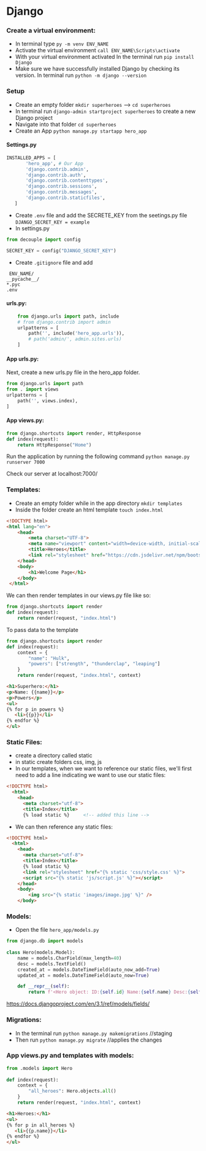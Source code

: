 # Django

### Create a virtual environment:
* In terminal type `py -m venv ENV_NAME`
* Activate the virtual environment `call ENV_NAME\Scripts\activate`
* With your virtual environment activated In the terminal run `pip install Django`   
* Make sure we have successfully installed Django by checking its version. In terminal run `python -m django --version`

### Setup
* Create an empty folder `mkdir superheroes` -->  `cd superheroes`
* In terminal run `django-admin startproject superheroes` to create a new Django project
* Navigate into that folder `cd superheroes`
* Create an App `python manage.py startapp hero_app`  

#### Settings.py
```python
INSTALLED_APPS = [
       'hero_app', # Our App
       'django.contrib.admin',
       'django.contrib.auth',
       'django.contrib.contenttypes',
       'django.contrib.sessions',
       'django.contrib.messages',
       'django.contrib.staticfiles',
   ]    
```
* Create `.env` file and add the SECRETE_KEY from the seetings.py file `DJANGO_SECRET_KEY = example`
* In settings.py
 ```python
 from decouple import config
 
 SECRET_KEY = config("DJANGO_SECRET_KEY")
```
* Create `.gitignore` file and add 
```
 ENV_NAME/
__pycache__/
*.pyc
.env
```
#### urls.py:
```python
    from django.urls import path, include           
    # from django.contrib import admin              
    urlpatterns = [
        path('', include('hero_app.urls')),	   
        # path('admin/', admin.sites.urls)         
    ] 
```
#### App urls.py:
Next, create a new urls.py file in the hero_app folder.
```python
from django.urls import path     
from . import views
urlpatterns = [
    path('', views.index),	   
]
```
#### App views.py:
```python
from django.shortcuts import render, HttpResponse
def index(request):
    return HttpResponse("Home")
```
Run the application by running the following command `python manage.py runserver 7000`

Check our server at localhost:7000/

### Templates:
* Create an empty folder while in the app directory `mkdir templates`  
* Inside the folder create an html template `touch index.html`
```html
<!DOCTYPE html>
<html lang="en">
    <head>
        <meta charset="UTF-8">
        <meta name="viewport" content="width=device-width, initial-scale=1.0">
        <title>Heroes</title>
        <link rel="stylesheet" href="https://cdn.jsdelivr.net/npm/bootstrap@4.5.3/dist/css/bootstrap.min.css" integrity="sha384-TX8t27EcRE3e/ihU7zmQxVncDAy5uIKz4rEkgIXeMed4M0jlfIDPvg6uqKI2xXr2" crossorigin="anonymous"> 
    </head>
    <body>
        <h1>Welcome Page</h1>
    </body>
 </html> 
```
We can then render templates in our views.py file like so:

```python
from django.shortcuts import render	 
def index(request):
    return render(request, "index.html")
```
To pass data to the template

```python   
from django.shortcuts import render
def index(request):
    context = {
    	"name": "Hulk",
    	"powers": ["strength", "thunderclap", "leaping"]
    }
    return render(request, "index.html", context)
```
```html
<h1>Superhero:</h1>
<p>Name: {{name}}</p>
<p>Powers</p>
<ul>
{% for p in powers %}
   <li>{{p}}</li>
{% endfor %}
</ul>
```
### Static Files:
* create a directory called static
* in static create folders css, img, js
* In our templates, when we want to reference our static files, we'll first need to add a line indicating we want to use our static files:
```html
<!DOCTYPE html>
  <html>
    <head>
      <meta charset="utf-8">
      <title>Index</title>
      {% load static %}		<!-- added this line -->
```
* We can then reference any static files:
```html
<!DOCTYPE html>
  <html>
    <head>
      <meta charset="utf-8">
      <title>Index</title>
      {% load static %}
      <link rel="stylesheet" href="{% static 'css/style.css' %}">    
      <script src="{% static 'js/script.js' %}"></script>
    </head>
    <body>
    	<img src="{% static 'images/image.jpg' %}" />
    </body>
```
### Models:
* Open the file `hero_app/models.py`

```python 
from django.db import models
  
class Hero(models.Model):
    name = models.CharField(max_length=40)
    desc = models.TextField()
    created_at = models.DateTimeField(auto_now_add=True)
    updated_at = models.DateTimeField(auto_now=True)

    def __repr__(self):
        return f'<Hero object: ID:{self.id} Name:{self.name} Desc:{self.desc}>'

```
https://docs.djangoproject.com/en/3.1/ref/models/fields/

### Migrations:
* In the terminal run `python manage.py makemigrations` //staging
* Then run `python manage.py migrate` //applies the changes 

### App views.py and templates with models:
```python 
from .models import Hero
 
def index(request):
    context = {
    	"all_heroes": Hero.objects.all()
    }
    return render(request, "index.html", context)
```
```html
<h1>Heroes:</h1>
<ul>
{% for p in all_heroes %}
   <li>{{p.name}}</li>
{% endfor %}
</ul>
```
